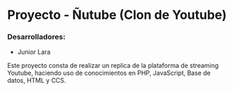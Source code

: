 # **Proyecto - Ñutube (Clon de Youtube)**
### Desarrolladores:
  * Junior Lara

Este proyecto consta de realizar un replica de la plataforma de streaming Youtube, haciendo uso de conocimientos en PHP, JavaScript, Base de datos, HTML y CCS.
